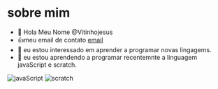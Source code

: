# sobre mim
- 👋 Hola Meu Nome @Vitinhojesus
- :+1:meu email de contato [email](vitor.jesus.cruz@escola.pr.gov.pr)
- 👀 eu estou interessado em aprender a programar novas lingagems.
- 🌱 eu estou aprendendo a programar recentemnte a linguagem javaScript e scratch.

![javaScript](https://img.shields.io/badge/JavaScript-323330?style=for-the-badge&logo=javascript&logoColor=F7DF1E)
![scratch](https://img.shields.io/badge/Scratch-4D97FF?style=for-the-badge&logo=Scratch&logoColor=white)

